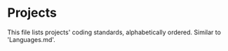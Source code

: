 Projects
========

This file lists projects' coding standards, alphabetically ordered. Similar to 'Languages.md'.

